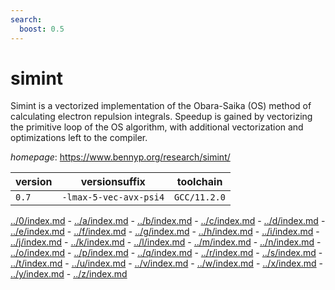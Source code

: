 ```yaml
---
search:
  boost: 0.5
---
```

# simint

Simint is a vectorized implementation of the Obara-Saika (OS)  method of calculating electron repulsion integrals. Speedup is gained by  vectorizing the primitive loop of the OS algorithm, with additional vectorization  and optimizations left to the compiler.

*homepage*: <https://www.bennyp.org/research/simint/>

version | versionsuffix | toolchain
--------|---------------|----------
``0.7`` | ``-lmax-5-vec-avx-psi4`` | ``GCC/11.2.0``

[../0/index.md](0) - [../a/index.md](a) - [../b/index.md](b) - [../c/index.md](c) - [../d/index.md](d) - [../e/index.md](e) - [../f/index.md](f) - [../g/index.md](g) - [../h/index.md](h) - [../i/index.md](i) - [../j/index.md](j) - [../k/index.md](k) - [../l/index.md](l) - [../m/index.md](m) - [../n/index.md](n) - [../o/index.md](o) - [../p/index.md](p) - [../q/index.md](q) - [../r/index.md](r) - [../s/index.md](s) - [../t/index.md](t) - [../u/index.md](u) - [../v/index.md](v) - [../w/index.md](w) - [../x/index.md](x) - [../y/index.md](y) - [../z/index.md](z)

